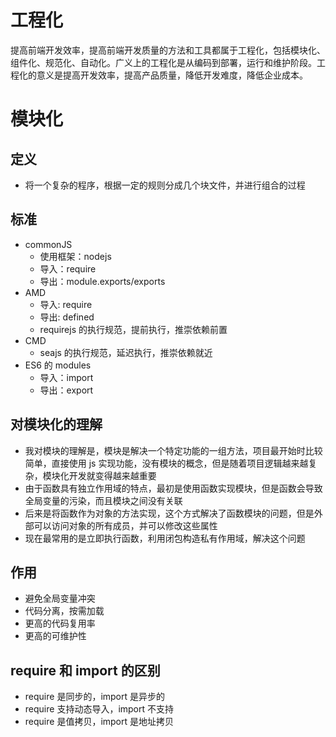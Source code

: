 <!--
 * @Author: your name
 * @Date: 2020-02-25 10:53:46
 * @LastEditTime: 2022-05-25 14:09:50
 * @LastEditors: Juliette.Wang nannan.wang@broadlink.com.cn
 * @Description: In User Settings Edit
 * @FilePath: \vue-note\模块化.md
 -->

# 工程化

提高前端开发效率，提高前端开发质量的方法和工具都属于工程化，包括模块化、组件化、规范化、自动化。广义上的工程化是从编码到部署，运行和维护阶段。工程化的意义是提高开发效率，提高产品质量，降低开发难度，降低企业成本。

# 模块化

## 定义

- 将一个复杂的程序，根据一定的规则分成几个块文件，并进行组合的过程

## 标准

- commonJS
  - 使用框架：nodejs
  - 导入：require
  - 导出：module.exports/exports
- AMD
  - 导入: require
  - 导出: defined
  - requirejs 的执行规范，提前执行，推崇依赖前置
- CMD
  - seajs 的执行规范，延迟执行，推崇依赖就近
- ES6 的 modules
  - 导入：import
  - 导出：export

## 对模块化的理解

- 我对模块的理解是，模块是解决一个特定功能的一组方法，项目最开始时比较简单，直接使用 js 实现功能，没有模块的概念，但是随着项目逻辑越来越复杂，模块化开发就变得越来越重要
- 由于函数具有独立作用域的特点，最初是使用函数实现模块，但是函数会导致全局变量的污染，而且模块之间没有关联
- 后来是将函数作为对象的方法实现，这个方式解决了函数模块的问题，但是外部可以访问对象的所有成员，并可以修改这些属性
- 现在最常用的是立即执行函数，利用闭包构造私有作用域，解决这个问题

## 作用

- 避免全局变量冲突
- 代码分离，按需加载
- 更高的代码复用率
- 更高的可维护性

## require 和 import 的区别

- require 是同步的，import 是异步的
- require 支持动态导入，import 不支持
- require 是值拷贝，import 是地址拷贝
